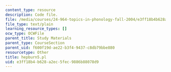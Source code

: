 ```yaml
---
content_type: resource
description: Code file.
file: /media/courses/24-964-topics-in-phonology-fall-2004/e3ff18b4b628a2ec5fec9886b88078d9_hepburn5.pl
file_type: text/plain
learning_resource_types: []
ocw_type: OCWFile
parent_title: Study Materials
parent_type: CourseSection
parent_uid: f600f19d-ae22-b3f4-9437-c8db79bbe880
resourcetype: Other
title: hepburn5.pl
uid: e3ff18b4-b628-a2ec-5fec-9886b88078d9
---
```

